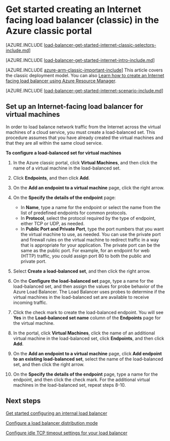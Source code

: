 
<properties 
   pageTitle="Get started creating an Internet facing load balancer in classic deployment model using the Azure classic portal | Microsoft Azure"
   description="Learn how to create an Internet facing load balancer in classic deployment model using the Azure classic portal"
   services="load-balancer"
   documentationCenter="na"
   authors="joaoma"
   manager="carmonm"
   editor=""
   tags="azure-service-management"
/>
<tags  
   ms.service="load-balancer"
   ms.devlang="na"
   ms.topic="article"
   ms.tgt_pltfrm="na"
   ms.workload="infrastructure-services"
   ms.date="03/17/2016"
   ms.author="joaoma" />

# Get started creating an Internet facing load balancer (classic) in the Azure classic portal

[AZURE.INCLUDE [load-balancer-get-started-internet-classic-selectors-include.md](../../includes/load-balancer-get-started-internet-classic-selectors-include.md)]

[AZURE.INCLUDE [load-balancer-get-started-internet-intro-include.md](../../includes/load-balancer-get-started-internet-intro-include.md)]

[AZURE.INCLUDE [azure-arm-classic-important-include](../../includes/azure-arm-classic-important-include.md)] This article covers the classic deployment model. You can also [Learn how to create an Internet facing load balancer using Azure Resource Manager](load-balancer-get-started-internet-arm-ps.md).

[AZURE.INCLUDE [load-balancer-get-started-internet-scenario-include.md](../../includes/load-balancer-get-started-internet-scenario-include.md)]


## Set up an Internet-facing load balancer for virtual machines

In order to load balance network traffic from the Internet across the virtual machines of a cloud service, you must create a load-balanced set. This procedure assumes that you have already created the virtual machines and that they are all within the same cloud service.

**To configure a load-balanced set for virtual machines**

1. In the Azure classic portal, click **Virtual Machines**, and then click the name of a virtual machine in the load-balanced set.
2.	Click **Endpoints**, and then click **Add**.

4.	On the **Add an endpoint to a virtual machine** page, click the right arrow.

4.	On the **Specify the details of the endpoint** page:
	- In **Name**, type a name for the endpoint or select the name from the list of predefined endpoints for common protocols.
	-  In **Protocol**, select the protocol required by the type of endpoint, either TCP or UDP, as needed.
 	-  In **Public Port and Private Port**, type the port numbers that you want the virtual machine to use, as needed. You can use the private port and firewall rules on the virtual machine to redirect traffic in a way that is appropriate for your application. The private port can be the same as the public port. For example, for an endpoint for web (HTTP) traffic, you could assign port 80 to both the public and private port.

5.	Select **Create a load-balanced set**, and then click the right arrow.

6.	On the **Configure the load-balanced set** page, type a name for the load-balanced set, and then assign the values for probe behavior of the Azure Load Balancer.
The Load Balancer uses probes to determine if the virtual machines in the load-balanced set are available to receive incoming traffic.

7.	Click the check mark to create the load-balanced endpoint. You will see **Yes** in the **Load-balanced set name** column of the **Endpoints** page for the virtual machine.

8.	In the portal, click **Virtual Machines**, click the name of an additional virtual machine in the load-balanced set, click **Endpoints**, and then click **Add**.

9.	On the **Add an endpoint to a virtual machine** page, click **Add endpoint to an existing load-balanced set**, select the name of the load-balanced set, and then click the right arrow.

10.	On the **Specify the details of the endpoint** page, type a name for the endpoint, and then click the check mark.
For the additional virtual machines in the load-balanced set, repeat steps 8-10.



## Next steps

[Get started configuring an internal load balancer](load-balancer-get-started-ilb-arm-ps.md)

[Configure a load balancer distribution mode](load-balancer-distribution-mode.md)

[Configure idle TCP timeout settings for your load balancer](load-balancer-tcp-idle-timeout.md)

